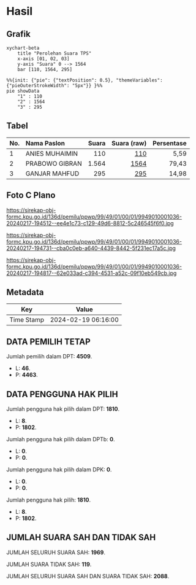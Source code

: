 # Hasil

## Grafik

```mermaid
xychart-beta
    title "Perolehan Suara TPS"
    x-axis [01, 02, 03]
    y-axis "Suara" 0 --> 1564
    bar [110, 1564, 295]
```

```mermaid
%%{init: {"pie": {"textPosition": 0.5}, "themeVariables": {"pieOuterStrokeWidth": "5px"}} }%%
pie showData
    "1" : 110
    "2" : 1564
    "3" : 295
```

## Tabel

| No. | Nama Paslon    | Suara | Suara (raw) | Persentase |
|:--- |:-------------- | -----:| -----------:| ----------:|
| 1   | ANIES MUHAIMIN | 110   | [110][p-1]  | 5,59       |
| 2   | PRABOWO GIBRAN | 1.564 | [1564][p-2] | 79,43      |
| 3   | GANJAR MAHFUD  | 295   | [295][p-3]  | 14,98      |


[p-1]: https://github.com/gigit-pemilu/pemilu-2024-99-luar-negeri/blob/main/pilpres/hitung-suara/sub/99-luar-negeri/sub/49-hong-kong-republik-rakyat-tiongkok/sub/01-hong-kong-republik-rakyat-tiongkok/sub/0001-hong-kong-republik-rakyat-tiongkok/sub/036-pos-032/sub/paslon-1.txt
[p-2]: https://github.com/gigit-pemilu/pemilu-2024-99-luar-negeri/blob/main/pilpres/hitung-suara/sub/99-luar-negeri/sub/49-hong-kong-republik-rakyat-tiongkok/sub/01-hong-kong-republik-rakyat-tiongkok/sub/0001-hong-kong-republik-rakyat-tiongkok/sub/036-pos-032/sub/paslon-2.txt
[p-3]: https://github.com/gigit-pemilu/pemilu-2024-99-luar-negeri/blob/main/pilpres/hitung-suara/sub/99-luar-negeri/sub/49-hong-kong-republik-rakyat-tiongkok/sub/01-hong-kong-republik-rakyat-tiongkok/sub/0001-hong-kong-republik-rakyat-tiongkok/sub/036-pos-032/sub/paslon-3.txt

## Foto C Plano

https://sirekap-obj-formc.kpu.go.id/136d/pemilu/ppwp/99/49/01/00/01/9949010001036-20240217-194512--ee4e1c73-c129-49d6-8812-5c246545f6f0.jpg

https://sirekap-obj-formc.kpu.go.id/136d/pemilu/ppwp/99/49/01/00/01/9949010001036-20240217-194731--cba0c0eb-a640-4439-8442-5f231ec17a5c.jpg

https://sirekap-obj-formc.kpu.go.id/136d/pemilu/ppwp/99/49/01/00/01/9949010001036-20240217-194817--62e033ad-c394-4531-a52c-09f10eb549cb.jpg


## Metadata

| Key        | Value               |
| ---------- | ------------------- |
| Time Stamp | 2024-02-19 06:16:00 |


## DATA PEMILIH TETAP

Jumlah pemilih dalam DPT: **4509**.
 * L: **46**.
 * P: **4463**.

## DATA PENGGUNA HAK PILIH

Jumlah pengguna hak pilih dalam DPT: **1810**.
 * L: **8**.
 * P: **1802**.

Jumlah pengguna hak pilih dalam DPTb: **0**.
 * L: **0**.
 * P: **0**.

Jumlah pengguna hak pilih dalam DPK: **0**.
 * L: **0**.
 * P: **0**.

Jumlah pengguna hak pilih: **1810**.
 * L: **8**.
 * P: **1802**.

## JUMLAH SUARA SAH DAN TIDAK SAH

JUMLAH SELURUH SUARA SAH: **1969**.

JUMLAH SUARA TIDAK SAH: **119**.

JUMLAH SELURUH SUARA SAH DAN SUARA TIDAK SAH: **2088**.


